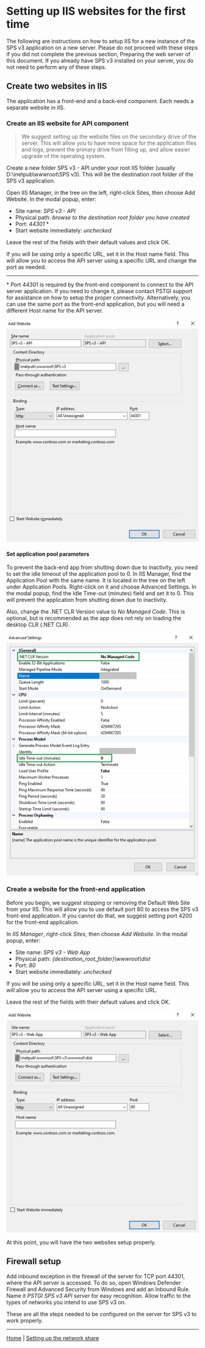 # Setting up IIS websites for the first time

The following are instructions on how to setup IIS for a new instance of the SPS v3 application on
a new server. Please do not proceed with these steps if you did not complete the previous section,
Preparing the web server of this document. If you already have SPS v3 installed on your server,
you do not need to perform any of these steps.

## Create two websites in IIS

The application has a front-end and a back-end component. Each needs a separate website in IIS.

### Create an IIS website for API component

> We suggest setting up the website files on the secondary drive of the server. This will allow
you to have more space for the application files and logs, prevent the primary drive from filling up,
and allow easier upgrade of the operating system.

Create a new folder SPS v3 - API under your root IIS folder (usually D:\inetpub\wwwroot\SPS v3).
This will be the destination root folder of the SPS v3 application.

Open IIS Manager, in the tree on the left, right-click Sites, then choose Add Website. In the modal
popup, enter:
- Site name: *SPS v3 - API*
- Physical path: *browse to the destination root folder you have created*
- Port: *44301* \*
- Start website immediately: *unchecked*

Leave the rest of the fields with their default values and click OK.

If you will be using only a specific URL, set it in the Host name field. This will allow you to
access the API server using a specific URL and change the port as needed.

---
\* Port 44301 is required by the front-end component to connect to the API server application. 
If you need to change it, please contact PSTGI support for assistance on how to setup the proper
connectivity. Alternatively, you can use the same port as the front-end application, but you will
need a different Host name for the API server.

![file](./pictures/installation-web-site-1.jpg "Setup API website")

#### Set application pool parameters

To prevent the back-end app from shutting down due to inactivity, you need to set the idle timeout 
of the application pool to 0. In IIS Manager, find the Application Pool with the same name. It is 
located in the tree on the left under Application Pools. Right-click on it and choose Advanced Settings.
In the modal popup, find the Idle Time-out (minutes) field and set it to 0. This will prevent the 
application from shutting down due to inactivity.

Also, change the .NET CLR Version value to *No Managed Code*. This is optional, but is recommended as
the app does not rely on loading the desktop CLR (.NET CLR).

![file](./pictures/installation-app-pool-parameters.jpg "App Pool parameters")

### Create a website for the front-end application

Before you begin, we suggest stopping or removing the Default Web Site from your IIS. This will
allow you to use default port 80 to access the SPS v3 front-end application. If you cannot do that,
we suggest setting port 4200 for the front-end application.

In *IIS Manager*, right-click *Sites*, then choose *Add Website*. In the modal popup, enter:
- Site name: *SPS v3 - Web App*
- Physical path: *{destination_root_folder}\wwwroot\dist*
- Port: *80*
- Start website immediately: *unchecked*

If you will be using only a specific URL, set it in the Host name field. This will allow you to
access the API server using a specific URL.

Leave the rest of the fields with their default values and click OK.

![file](./pictures/installation-web-site-2.jpg "Setup Web App website")
 
At this point, you will have the two websites setup properly.

## Firewall setup

Add inbound exception in the firewall of the server for TCP port 44301, where the API server is
accessed. To do so, open Windows Defender Firewall and Advanced Security from Windows and add an
Inbound Rule. Name it *PSTGI SPS v3 API server* for easy recognition. Allow traffic to the types of
networks you intend to use SPS v3 on.

These are all the steps needed to be configured on the server for SPS v3 to work properly.

---

[Home](../README.md) | [Setting up the network share](./setting-up-network-share.md)